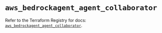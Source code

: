# `aws_bedrockagent_agent_collaborator`

Refer to the Terraform Registry for docs: [`aws_bedrockagent_agent_collaborator`](https://registry.terraform.io/providers/hashicorp/aws/5.90.1/docs/resources/bedrockagent_agent_collaborator).
